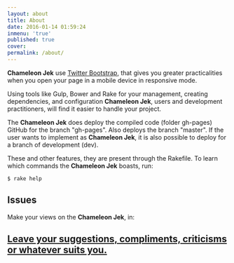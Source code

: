 ```yaml
---
layout: about
title: About
date: 2016-01-14 01:59:24
inmenu: 'true'
published: true
cover:
permalink: /about/
---
```

**Chameleon Jek** use [Twitter Bootstrap](http://getbootstrap.com), that gives you greater practicalities when you open your page in a mobile device in responsive mode.

Using tools like Gulp, Bower and Rake for your management, creating dependencies, and configuration **Chameleon Jek**, users and development practitioners, will find it easier to handle your project.

The **Chameleon Jek** does deploy the compiled code (folder gh-pages) GitHub for the branch "gh-pages". Also deploys the branch "master". If the user wants to implement as **Chameleon Jek**, it is also possible to deploy for a branch of development (dev).

These and other features, they are present through the Rakefile.
To learn which commands the **Chameleon Jek** boasts, run:

```
$ rake help
```

## Issues

Make your views on the **Chameleon Jek**, in:

## [Leave your suggestions, compliments, criticisms or whatever suits you.](https://github.com/williamcanin/chameleon-jek/issues/1)